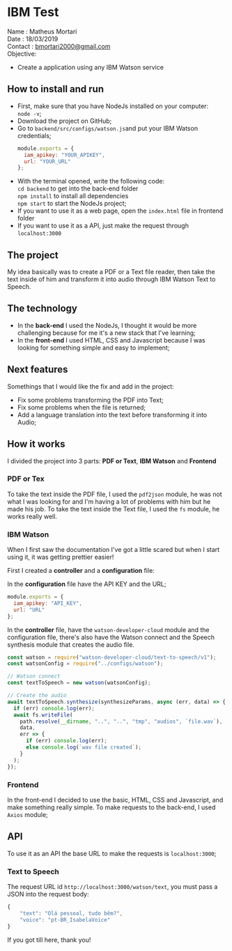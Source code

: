 # IBM Test

Name : Matheus Mortari <br>
Date : 18/03/2019 <br>
Contact : bmortari2000@gmail.com <br>
Objective:

- Create a application using any IBM Watson service

## How to install and run

- First, make sure that you have NodeJs installed on your computer:<br> `node -v`;
- Download the project on GitHub;
- Go to `backend/src/configs/watson.js`and put your IBM Watson credentials;
  ```javascript
  module.exports = {
    iam_apikey: "YOUR_APIKEY",
    url: "YOUR_URL"
  };
  ```
- With the terminal opened, write the following code:<br>
  `cd backend` to get into the back-end folder<br>
  `npm install` to install all dependencies<br>
  `npm start` to start the NodeJs project;
- If you want to use it as a web page, open the `index.html` file in frontend folder
- If you want to use it as a API, just make the request through `localhost:3000`

## The project

My idea basically was to create a PDF or a Text file reader, then take the text inside of him and transform it into audio through IBM Watson Text to Speech.

## The technology

- In the **back-end** I used the NodeJs, I thought it would be more challenging because for me it's a new stack that I've learning;
- In the **front-end** I used HTML, CSS and Javascript because I was looking for something simple and easy to implement;

## Next features

Somethings that I would like the fix and add in the project:

- Fix some problems transforming the PDF into Text;
- Fix some problems when the file is returned;
- Add a language translation into the text before transforming it into Audio;

## How it works

I divided the project into 3 parts: **PDF or Text**, **IBM Watson** and **Frontend**

### PDF or Tex

To take the text inside the PDF file, I used the `pdf2json` module, he was not what I was looking for and I'm having a lot of problems with him but he made his job.
To take the text inside the Text file, I used the `fs` module, he works really well.

### IBM Watson

When I first saw the documentation I've got a little scared but when I start using it, it was getting prettier easier!

First I created a **controller** and a **configuration** file:

In the **configuration** file have the API KEY and the URL;

```javascript
module.exports = {
  iam_apikey: "API_KEY",
  url: "URL"
};
```

In the **controller** file, have the `watson-developer-cloud` module and the configuration file, there's also have the Watson connect and the Speech synthesis module that creates the audio file.

```javascript
const watson = require("watson-developer-cloud/text-to-speech/v1");
const watsonConfig = require("../configs/watson");

// Watson connect
const textToSpeech = new watson(watsonConfig);

// Create the audio
await textToSpeech.synthesize(synthesizeParams, async (err, data) => {
  if (err) console.log(err);
  await fs.writeFile(
    path.resolve(__dirname, "..", "..", "tmp", "audios", `file.wav`),
    data,
    err => {
      if (err) console.log(err);
      else console.log(`wav file created`);
    }
  );
});
```

### Frontend

In the front-end I decided to use the basic, HTML, CSS and Javascript, and make something really simple. To make requests to the back-end, I used `Axios` module;

## API

To use it as an API the base URL to make the requests is `localhost:3000`;

### Text to Speech

The request URL id `http://localhost:3000/watson/text`, you must pass a JSON into the request body:

```javascript
{
	"text": "Olá pessoal, tudo bêm?",
	"voice": "pt-BR_IsabelaVoice"
}
```

If you got till here, thank you!
